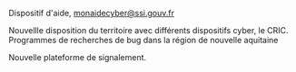 
Dispositif d'aide, monaidecyber@ssi.gouv.fr

Nouvellle disposition du territoire avec différents dispositifs cyber, le CRIC.
Programmes  de recherches de bug dans la région de nouvelle aquitaine 

Nouvelle plateforme de signalement.